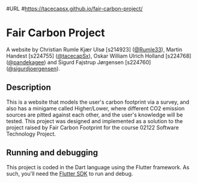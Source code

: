 #URL
#https://tacecapsx.github.io/fair-carbon-project/

# Fair Carbon Project

A website by Christian Rumle Kjær Ulsø [s214923] ([@Rumle33](https://github.com/Rumle33)), Martin Handest [s224755] ([@tacecapSx](https://github.com/tacecapSx)), Oskar William Ulrich Holland [s224768] ([@pandekagee](https://github.com/pandekagee)) and Sigurd Fajstrup Jørgensen [s224760] ([@sigurdjoergensen](https://github.com/sigurdjoergensen)).

## Description
This is a website that models the user's carbon footprint via a survey, and also has a minigame called Higher/Lower, where different CO2 emission sources are pitted against each other, and the user's knowledge will be tested. This project was designed and implemented as a solution to the project raised by Fair Carbon Footprint for the course 02122 Software Technology Project.

## Running and debugging

This project is coded in the Dart language using the Flutter framework. As such, you'll need the [Flutter SDK](https://docs.flutter.dev/get-started/install) to run and debug.
